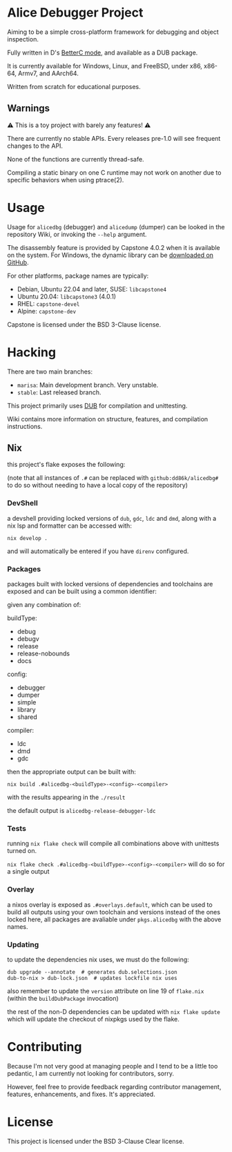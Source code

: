 # Alice Debugger Project

Aiming to be a simple cross-platform framework for debugging and object inspection.

Fully written in D's [BetterC mode](https://dlang.org/spec/betterc.html),
and available as a DUB package.

It is currently available for Windows, Linux, and FreeBSD, under x86, x86-64, Armv7, and AArch64.

Written from scratch for educational purposes.

## Warnings

⚠️ This is a toy project with barely any features! ⚠️

There are currently no stable APIs. Every releases pre-1.0 will see frequent
changes to the API.

None of the functions are currently thread-safe.

Compiling a static binary on one C runtime may not work on another due to
specific behaviors when using ptrace(2).

# Usage

Usage for `alicedbg` (debugger) and `alicedump` (dumper) can be looked in the
repository Wiki, or invoking the `--help` argument.

The disassembly feature is provided by Capstone 4.0.2 when it is available on
the system. For Windows, the dynamic library can be
[downloaded on GitHub](https://github.com/capstone-engine/capstone/releases/tag/4.0.2).

For other platforms, package names are typically:
- Debian, Ubuntu 22.04 and later, SUSE: `libcapstone4`
- Ubuntu 20.04: `libcapstone3` (4.0.1)
- RHEL: `capstone-devel`
- Alpine: `capstone-dev`

Capstone is licensed under the BSD 3-Clause license.

# Hacking

There are two main branches:
- `marisa`: Main development branch. Very unstable.
- `stable`: Last released branch.

This project primarily uses [DUB](https://dub.pm/cli-reference/dub/)
for compilation and unittesting.

Wiki contains more information on structure, features, and compilation
instructions.

## Nix

this project's flake exposes the following:

(note that all instances of `.#` can be replaced with `github:dd86k/alicedbg#` to do so without needing to have a local copy of the repository)

### DevShell

a devshell providing locked versions of `dub`, `gdc`, `ldc` and `dmd`, along with a nix lsp and formatter can be accessed with:

```
nix develop .
```

and will automatically be entered if you have `direnv` configured.

### Packages

packages built with locked versions of dependencies and toolchains are exposed and can be built using a common identifier:

given any combination of:

buildType:
- debug
- debugv
- release
- release-nobounds
- docs

config:
- debugger
- dumper
- simple
- library
- shared

compiler:
- ldc
- dmd
- gdc

then the appropriate output can be built with:

`nix build .#alicedbg-<buildType>-<config>-<compiler>`

with the results appearing in the `./result`

the default output is `alicedbg-release-debugger-ldc`

### Tests

running `nix flake check` will compile all combinations above with unittests turned on.

`nix flake check .#alicedbg-<buildType>-<config>-<compiler>` will do so for a single output

### Overlay

a nixos overlay is exposed as `.#overlays.default`, which can be used to build all outputs using your own toolchain and versions instead of the ones locked here, all packages are avaliable under `pkgs.alicedbg` with the above names.

### Updating

to update the dependencies nix uses, we must do the following:

```
dub upgrade --annotate  # generates dub.selections.json
dub-to-nix > dub-lock.json  # updates lockfile nix uses
```

also remember to update the `version` attribute on line 19 of `flake.nix` (within the `buildDubPackage` invocation)

the rest of the non-D dependencies can be updated with `nix flake update` which will update the checkout of nixpkgs used by the flake.

# Contributing

Because I'm not very good at managing people and I tend to be a little too
pedantic, I am currently not looking for contributors, sorry.

However, feel free to provide feedback regarding contributor management,
features, enhancements, and fixes. It's appreciated.

# License

This project is licensed under the BSD 3-Clause Clear license.
